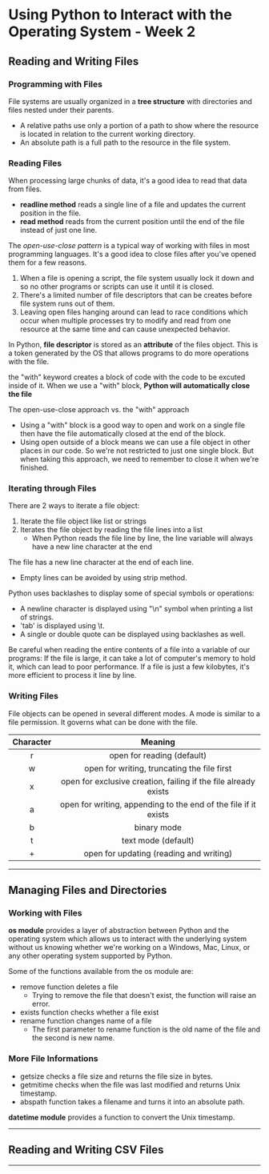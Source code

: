 # Using Python to Interact with the Operating System - Week 2

## Reading and Writing Files
### Programming with Files
File systems are usually organized in a __tree structure__ with directories and files nested under their parents.
* A relative paths use only a portion of a path to show where the resource is located in relation to the current working directory.
* An absolute path is a full path to the resource in the file system.

### Reading Files
When processing large chunks of data, it's a good idea to read that data from files.
* **readline method** reads a single line of a file and updates the current position in the file.
* **read method** reads from the current position until the end of the file instead of just one line.

The *open-use-close pattern* is a typical way of working with files in most programming languages. It's a good idea to close files after you've opened them for a few reasons.
1. When a file is opening a script, the file system usually lock it down and so no other programs or scripts can use it until it is closed.
2. There's a limited number of file descriptors that can be creates before file system runs out of them.
3. Leaving open files hanging around can lead to race conditions which occur when multiple processes try to modify and read from one resource at the same time and can cause unexpected behavior.

In Python, **file descriptor** is stored as an __attribute__ of the files object. This is a token generated by the OS that allows programs to do more operations with the file.

the "with" keyword creates a block of code with the code to be excuted inside of it. When we use a "with" block, __Python will automatically close the file__

The open-use-close approach vs. the "with" approach
* Using a "with" block is a good way to open and work on a single file then have the file automatically closed at the end of the block.
* Using open outside of a block means we can use a file object in other places in our code. So we're not restricted to just one single block. But when taking this approach, we need to remember to close it when we're finished.

### Iterating through Files
There are 2 ways to iterate a file object:
1. Iterate the file object like list or strings
2. Iterates the file object by reading the file lines into a list
    * When Python reads the file line by line, the line variable will always have a new line character at the end

The file has a new line character at the end of each line.
* Empty lines can be avoided by using strip method.

Python uses backlashes to display some of special symbols or operations:
* A newline character is displayed using "\n" symbol when printing a list of strings.
* 'tab' is displayed using \t.
* A single or double quote can be displayed using backlashes as well.

Be careful when reading the entire contents of a file into a variable of our programs:
If the file is large, it can take a lot of computer's memory to hold it, which can lead to poor performance. If a file is just a few kilobytes, it's more efficient to process it line by line.

### Writing Files
File objects can be opened in several different modes. A mode is similar to a file permission. It governs what can be done with the file.

| Character | Meaning |
|:-:|:-:|
| r | open for reading (default) |
| w | open for writing, truncating the file first |
| x | open for exclusive creation, failing if the file already exists |
| a | open for writing, appending to the end of the file if it exists |
| b | binary mode |
| t | text mode (default) |
| + | open for updating (reading and writing) |

---

## Managing Files and Directories
### Working with Files
**os module** provides a layer of abstraction between Python and the operating system which allows us to interact with the underlying system without us knowing whether we're working on a Windows, Mac, Linux, or any other operating system supported by Python.

Some of the functions available from the os module are: 
* remove function deletes a file
    * Trying to remove the file that doesn't exist, the function will raise an error.
* exists function checks whether a file exist
* rename function changes name of a file
    * The first parameter to rename function is the old name of the file and the second is new name.

### More File Informations
* getsize checks a file size and returns the file size in bytes.
* getmitime checks when the file was last modified and returns Unix timestamp.
* abspath function takes a filename and turns it into an absolute path.

**datetime module** provides a function to convert the Unix timestamp.

---

## Reading and Writing CSV Files


---